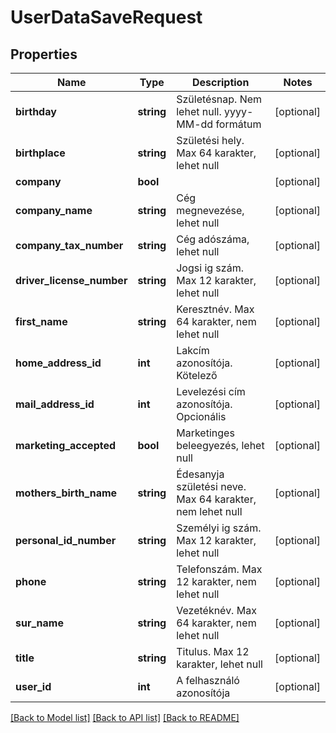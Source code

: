 # UserDataSaveRequest

## Properties
Name | Type | Description | Notes
------------ | ------------- | ------------- | -------------
**birthday** | **string** | Születésnap. Nem lehet null. yyyy-MM-dd formátum | [optional] 
**birthplace** | **string** | Születési hely. Max 64 karakter, lehet null | [optional] 
**company** | **bool** |  | [optional] 
**company_name** | **string** | Cég megnevezése, lehet null | [optional] 
**company_tax_number** | **string** | Cég adószáma, lehet null | [optional] 
**driver_license_number** | **string** | Jogsi ig szám. Max 12 karakter, lehet null | [optional] 
**first_name** | **string** | Keresztnév. Max 64 karakter, nem lehet null | [optional] 
**home_address_id** | **int** | Lakcím azonosítója. Kötelező | [optional] 
**mail_address_id** | **int** | Levelezési cím azonosítója. Opcionális | [optional] 
**marketing_accepted** | **bool** | Marketinges beleegyezés, lehet null | [optional] 
**mothers_birth_name** | **string** | Édesanyja születési neve. Max 64 karakter, nem lehet null | [optional] 
**personal_id_number** | **string** | Személyi ig szám. Max 12 karakter, lehet null | [optional] 
**phone** | **string** | Telefonszám. Max 12 karakter, nem lehet null | [optional] 
**sur_name** | **string** | Vezetéknév. Max 64 karakter, nem lehet null | [optional] 
**title** | **string** | Titulus. Max 12 karakter, lehet null | [optional] 
**user_id** | **int** | A felhasználó azonosítója | [optional] 

[[Back to Model list]](../README.md#documentation-for-models) [[Back to API list]](../README.md#documentation-for-api-endpoints) [[Back to README]](../README.md)


